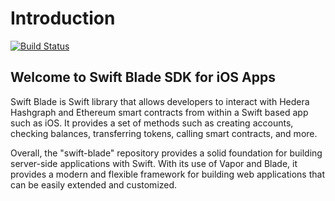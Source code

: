 # Introduction

[![Build Status](https://github.com/Blade-Labs/blade-sdk.js/actions/workflows/node.js.yml/badge.svg)](https://github.com/Blade-Labs/blade-sdk.js/actions/workflows/node.js.yml)

## Welcome to Swift Blade SDK for iOS Apps

Swift Blade is Swift library that allows developers to interact with Hedera Hashgraph and Ethereum smart contracts from within a Swift based app such as iOS. It provides a set of methods such as creating accounts, checking balances, transferring tokens, calling smart contracts, and more.

Overall, the "swift-blade" repository provides a solid foundation for building server-side applications with Swift. With its use of Vapor and Blade, it provides a modern and flexible framework for building web applications that can be easily extended and customized.
